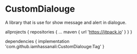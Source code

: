 # CustomDialouge
A library that is use for show message and alert in dialogue.

allprojects {
		repositories {
			...
			maven { url 'https://jitpack.io' }
		}
	}
	
  dependencies {
	        implementation 'com.github.iamhassanali:CustomDialouge:Tag'
	}
